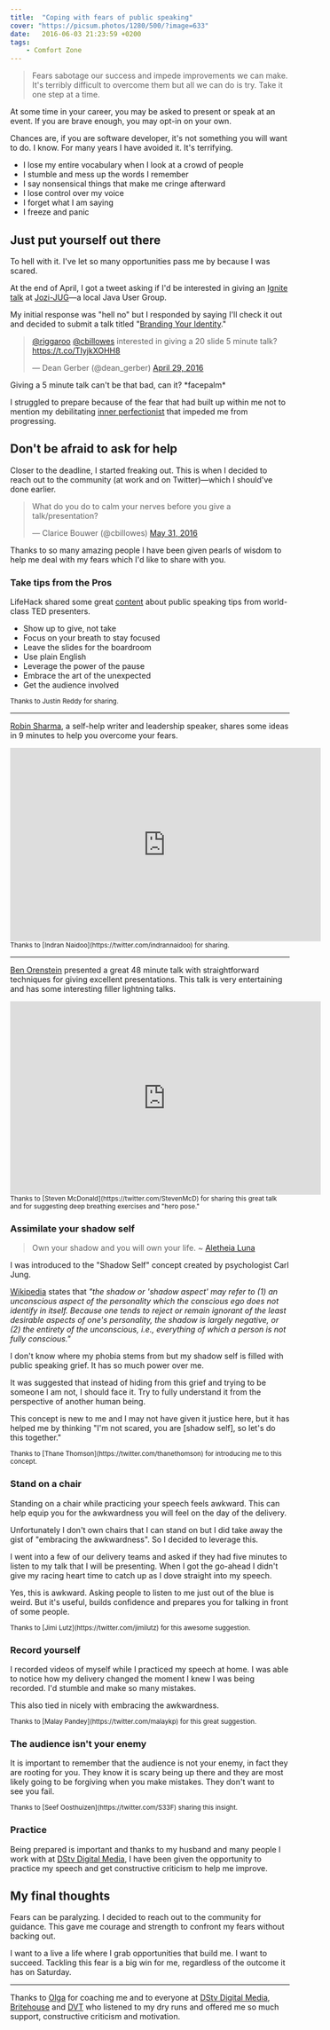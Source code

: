 ```yaml
---
title:  "Coping with fears of public speaking"
cover: "https://picsum.photos/1280/500/?image=633"
date:   2016-06-03 21:23:59 +0200
tags:
    - Comfort Zone
---
```


> Fears sabotage our success and impede improvements we can make.
> It's terribly difficult to overcome them but all we can do is try.
> Take it one step at a time.

At some time in your career, you may be asked to present or speak
at an event. If you are brave enough, you may opt-in on your own.

Chances are, if you are software developer, it's not something you will want
to do. I know. For many years I have avoided it. It's terrifying.

-   I lose my entire vocabulary when I look at a crowd of people
-   I stumble and mess up the words I remember
-   I say nonsensical things that make me cringe afterward
-   I lose control over my voice
-   I forget what I am saying
-   I freeze and panic

## Just put yourself out there

To hell with it. I've let so many opportunities pass me by because I was scared.

At the end of April, I got a tweet asking if I'd be interested in giving an
[Ignite talk](http://www.ignitetalks.io/)
at [Jozi-JUG](http://www.meetup.com/Jozi-JUG/)—a local Java User Group.

My initial response was "hell no" but I responded by saying I'll check it out
and decided to submit a talk titled
"[Branding Your Identity](/blog/branding-your-identity)."

<blockquote class="twitter-tweet" data-lang="en">
  <p lang="en" dir="ltr">
    <a href="https://twitter.com/riggaroo">@riggaroo</a>
    <a href="https://twitter.com/cbillowes">@cbillowes</a>
    interested in giving a 20 slide 5 minute talk?
    <a href="https://t.co/TIyjkXOHH8">https://t.co/TIyjkXOHH8</a>
  </p>
  &mdash; Dean Gerber (@dean_gerber)
  <a href="https://twitter.com/dean_gerber/status/726039414351253504">
    April 29, 2016
  </a>
</blockquote>

Giving a 5 minute talk can't be that bad, can it? \*facepalm\*

I struggled to prepare because of the fear that had built up within me not to
mention my debilitating [inner perfectionist](/blog/the-perfect-illusion/) that
impeded me from progressing.

## Don't be afraid to ask for help

Closer to the deadline, I started freaking out. This is when I decided to
reach out to the community (at work and on Twitter)—which I
should've done earlier.

<blockquote class="twitter-tweet" data-lang="en">
  <p lang="en" dir="ltr">
    What do you do to calm your nerves before you give a talk/presentation?
  </p>
  &mdash; Clarice Bouwer (@cbillowes)
  <a href="https://twitter.com/cbillowes/status/737637601667059712">May 31, 2016</a>
</blockquote>

Thanks to so many amazing people I have been given pearls of wisdom to help me
deal with my fears which I'd like to share with you.

### Take tips from the Pros

LifeHack shared some great
[content](http://www.lifehack.org/400146/7-public-speaking-tips-from-world-class-ted-presenters)
about public speaking tips from world-class TED presenters.

-   Show up to give, not take
-   Focus on your breath to stay focused
-   Leave the slides for the boardroom
-   Use plain English
-   Leverage the power of the pause
-   Embrace the art of the unexpected
-   Get the audience involved

<small>
  Thanks to Justin Reddy for sharing.
</small>

* * *

[Robin Sharma](http://www.robinsharma.com/), a self-help writer and
leadership speaker, shares some ideas in 9 minutes to help you overcome your
fears.

<div class="video-wrapper">
    <iframe class="youtube"
      src="https://www.youtube.com/embed/vae0sHrNfFc"
      frameborder="0"
      allowfullscreen
      width="560"
      height="349">
    </iframe>
</div>

<small>
  Thanks to [Indran Naidoo](https://twitter.com/indrannaidoo) for sharing.
</small>

* * *

[Ben Orenstein](https://twitter.com/r00k) presented a great 48 minute talk with
straightforward techniques for giving excellent presentations. This talk is
very entertaining and has some interesting filler lightning talks.

<div class="video-wrapper">
    <iframe class="youtube"
      src="https://www.youtube.com/embed/l9JXH7JPjR4"
      frameborder="0"
      allowfullscreen
      width="560"
      height="349">
    </iframe>
</div>

<small>
  Thanks to [Steven McDonald](https://twitter.com/StevenMcD) for sharing this
  great talk and for suggesting deep breathing exercises and "hero pose."
</small>

### Assimilate your shadow self

> Own your shadow and you will own your life.
> ~ [Aletheia Luna](http://lonerwolf.com/shadow-work-demons/)

I was introduced to the "Shadow Self" concept created by psychologist Carl Jung.

[Wikipedia](https://en.wikipedia.org/wiki/Shadow_(psychology))
states that _"the shadow or 'shadow aspect' may
refer to (1) an unconscious aspect of the personality which the conscious ego
does not identify in itself. Because one tends to reject or remain ignorant of
the least desirable aspects of one's personality, the shadow is largely
negative, or (2) the entirety of the unconscious, i.e., everything of which
a person is not fully conscious."_

I don't know where my phobia stems from but my shadow self is filled with public
speaking grief. It has so much power over me.

It was suggested that instead of hiding from this grief and trying to be someone
I am not, I should face it. Try to fully understand it from the perspective of
another human being.

This concept is new to me and I may not have given it justice here,
but it has helped me by thinking "I'm not scared, you are [shadow self],
so let's do this together."

<small>
  Thanks to [Thane Thomson](https://twitter.com/thanethomson) for introducing
  me to this concept.
</small>

### Stand on a chair

Standing on a chair while practicing your speech feels awkward. This can help
equip you for the awkwardness you will feel on the day of the delivery.

Unfortunately I don't own chairs that I can stand on but I did take
away the gist of "embracing the awkwardness". So I decided to leverage this.

I went into a few of our delivery teams and asked if they had five minutes to
listen to my talk that I will be presenting. When I got the go-ahead I didn't
give my racing heart time to catch up as I dove straight into my speech.

Yes, this is awkward. Asking people to listen to me just out of the blue is
weird. But it's useful, builds confidence and prepares you for talking in front
of some people.

<small>
  Thanks to [Jimi Lutz](https://twitter.com/jimilutz) for this awesome
  suggestion.
</small>

### Record yourself

I recorded videos of myself while I practiced my speech at home. I was able to
notice how my delivery changed the moment I knew I was being recorded. I'd
stumble and make so many mistakes.

This also tied in nicely with embracing the awkwardness.

<small>
  Thanks to [Malay Pandey](https://twitter.com/malaykp) for this great
  suggestion.
</small>

### The audience isn't your enemy

It is important to remember that the audience is not your enemy, in fact they
are rooting for you. They know it is scary being up there and they are most
likely going to be forgiving when you make mistakes. They don't want to see you
fail.

<small>
  Thanks to [Seef Oosthuizen](https://twitter.com/S33F) sharing this insight.
</small>

### Practice

Being prepared is important and thanks to my husband and many people I work
with at [DStv Digital Media](http://dstvdm.dstv.com/), I have been given the
opportunity to practice my speech and get constructive criticism to help me
improve.

## My final thoughts

Fears can be paralyzing. I decided to reach out to the community for guidance.
This gave me courage and strength to confront my fears without backing out.

I want to a live a life where I grab opportunities that build me. I want to
succeed. Tackling this fear is a big win for me, regardless of the outcome it
has on Saturday.

* * *

Thanks to [Olga](https://twitter.com/chaos_olga) for coaching me and to
everyone at
[DStv Digital Media](http://dstvdm.dstv.com/),
[Britehouse](http://www.britehouse.co.za/Pages/default.aspx) and
[DVT](http://www.dvt.co.za/) who listened to my
dry runs and offered me so much support, constructive criticism and motivation.

<script async src="//platform.twitter.com/widgets.js" charset="utf-8"></script>
